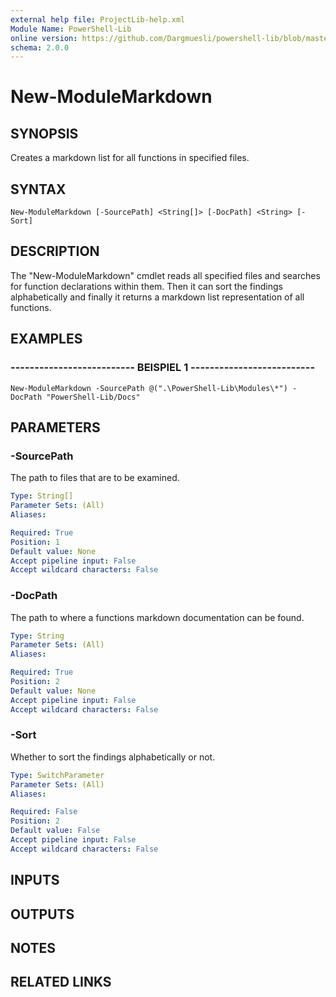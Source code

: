 ```yaml
---
external help file: ProjectLib-help.xml
Module Name: PowerShell-Lib
online version: https://github.com/Dargmuesli/powershell-lib/blob/master/Docs/New-DockerMachine.md
schema: 2.0.0
---
```


# New-ModuleMarkdown

## SYNOPSIS
Creates a markdown list for all functions in specified files.

## SYNTAX

```
New-ModuleMarkdown [-SourcePath] <String[]> [-DocPath] <String> [-Sort]
```

## DESCRIPTION
The "New-ModuleMarkdown" cmdlet reads all specified files and searches for function declarations within them.
Then it can sort the findings alphabetically and finally it returns a markdown list representation of all functions.

## EXAMPLES

### -------------------------- BEISPIEL 1 --------------------------
```
New-ModuleMarkdown -SourcePath @(".\PowerShell-Lib\Modules\*") -DocPath "PowerShell-Lib/Docs"
```

## PARAMETERS

### -SourcePath
The path to files that are to be examined.

```yaml
Type: String[]
Parameter Sets: (All)
Aliases: 

Required: True
Position: 1
Default value: None
Accept pipeline input: False
Accept wildcard characters: False
```

### -DocPath
The path to where a functions markdown documentation can be found.

```yaml
Type: String
Parameter Sets: (All)
Aliases: 

Required: True
Position: 2
Default value: None
Accept pipeline input: False
Accept wildcard characters: False
```

### -Sort
Whether to sort the findings alphabetically or not.

```yaml
Type: SwitchParameter
Parameter Sets: (All)
Aliases: 

Required: False
Position: 2
Default value: False
Accept pipeline input: False
Accept wildcard characters: False
```

## INPUTS

## OUTPUTS

## NOTES

## RELATED LINKS

